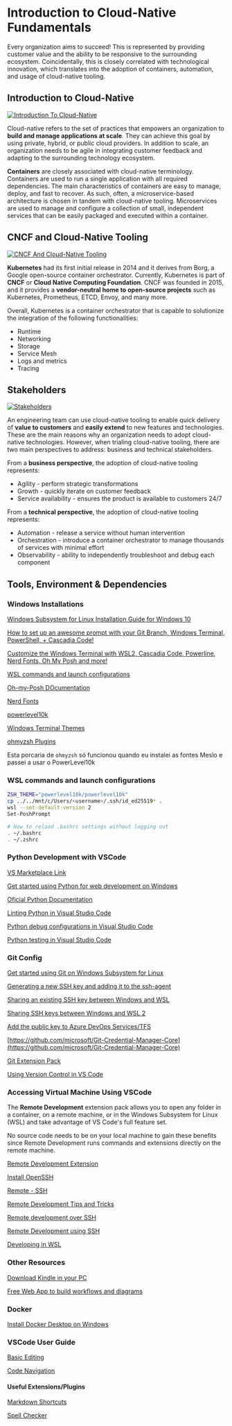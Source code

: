 # Introduction to Cloud-Native Fundamentals

Every organization aims to succeed! This is represented by providing customer value and the ability to be responsive to the surrounding ecosystem. Coincidentally, this is closely correlated with technological innovation, which translates into the adoption of containers, automation, and usage of cloud-native tooling.

## Introduction to Cloud-Native

[![Introduction To Cloud-Native](https://img.youtube.com/vi/J3avoSaPzZ4/0.jpg)](https://www.youtube.com/watch?v=J3avoSaPzZ4)

Cloud-native refers to the set of practices that empowers an organization to **build and manage applications at scale**. They can achieve this goal by using private, hybrid, or public cloud providers. In addition to scale, an organization needs to be agile in integrating customer feedback and adapting to the surrounding technology ecosystem.

**Containers** are closely associated with cloud-native terminology. Containers are used to run a single application with all required dependencies. The main characteristics of containers are easy to manage, deploy, and fast to recover. As such, often, a microservice-based architecture is chosen in tandem with cloud-native tooling. Microservices are used to manage and configure a collection of small, independent services that can be easily packaged and executed within a container.


## CNCF and Cloud-Native Tooling

[![CNCF And Cloud-Native Tooling](https://img.youtube.com/vi/OiwYjArTmGI/0.jpg)](https://www.youtube.com/watch?v=OiwYjArTmGI)

**Kubernetes** had its first initial release in 2014 and it derives from Borg, a Google open-source container orchestrator. Currently, Kubernetes is part of **CNCF** or **Cloud Native Computing Foundation**. CNCF was founded in 2015, and it provides a **vendor-neutral home to open-source projects** such as Kubernetes, Prometheus, ETCD, Envoy, and many more.

Overall, Kubernetes is a container orchestrator that is capable to solutionize the integration of the following functionalities:

* Runtime
* Networking
* Storage
* Service Mesh
* Logs and metrics
* Tracing

## Stakeholders

[![Stakeholders](https://img.youtube.com/vi/7ZYzviRREcI/0.jpg)](https://www.youtube.com/watch?v=7ZYzviRREcI)

An engineering team can use cloud-native tooling to enable quick delivery of **value to customers** and **easily extend** to new features and technologies. These are the main reasons why an organization needs to adopt cloud-native technologies. However, when trialing cloud-native tooling, there are two main perspectives to address: business and technical stakeholders.

From a **business perspective**, the adoption of cloud-native tooling represents:

* Agility - perform strategic transformations
* Growth - quickly iterate on customer feedback
* Service availability - ensures the product is available to customers 24/7

From a **technical perspective**, the adoption of cloud-native tooling represents:

* Automation - release a service without human intervention
* Orchestration - introduce a container orchestrator to manage thousands of services with minimal effort
* Observability - ability to independently troubleshoot and debug each component

## Tools, Environment & Dependencies


### Windows Installations

[Windows Subsystem for Linux Installation Guide for Windows 10](https://docs.microsoft.com/en-us/windows/wsl/install-win10)

[How to set up an awesome prompt with your Git Branch, Windows Terminal, PowerShell, + Cascadia Code!](https://www.youtube.com/watch?v=lu__oGZVT98)

[Customize the Windows Terminal with WSL2, Cascadia Code, Powerline, Nerd Fonts, Oh My Posh and more!](https://www.youtube.com/watch?v=oHhiMf_6exY)

[WSL commands and launch configurations](https://docs.microsoft.com/en-us/windows/wsl/wsl-config)

[Oh-my-Posh DOcumentation](https://ohmyposh.dev/docs/linux)

[Nerd Fonts](https://www.nerdfonts.com/font-downloads)

[powerlevel10k](https://github.com/romkatv/powerlevel10k)

[Windows Terminal Themes](https://windowsterminalthemes.dev/)

[ohmyzsh Plugins](https://github.com/ohmyzsh/ohmyzsh/wiki/Plugins)

Esta porcaria de `ohmyzsh` só funcionou quando eu instalei as fontes Meslo e passei a usar o PowerLevel10k

### WSL commands and launch configurations

```bash
ZSH_THEME="powerlevel10k/powerlevel10k"
cp ../../mnt/c/Users/<username>/.ssh/id_ed25519* .
wsl --set-default-version 2
Set-PoshPrompt

# How to reload .bashrc settings without logging out
. ~/.bashrc
. ~/.zshrc

```

### Python Development with VSCode

[VS Marketplace Link](https://marketplace.visualstudio.com/items?itemName=ms-python.python)

[Get started using Python for web development on Windows](https://docs.microsoft.com/en-us/windows/python/web-frameworks)

[Oficial Python Documentation](https://www.python.org/downloads/)

[Linting Python in Visual Studio Code](https://code.visualstudio.com/docs/python/linting)

[Python debug configurations in Visual Studio Code](https://code.visualstudio.com/docs/python/debugging)

[Python testing in Visual Studio Code](https://code.visualstudio.com/docs/python/testing)

### Git Config

[Get started using Git on Windows Subsystem for Linux](https://docs.microsoft.com/en-us/windows/wsl/tutorials/wsl-git)

[Generating a new SSH key and adding it to the ssh-agent](https://docs.github.com/en/github/authenticating-to-github/connecting-to-github-with-ssh/generating-a-new-ssh-key-and-adding-it-to-the-ssh-agent)

[Sharing an existing SSH key between Windows and WSL](https://peteoshea.co.uk/setup-git-in-wsl/)

[Sharing SSH keys between Windows and WSL 2](https://devblogs.microsoft.com/commandline/sharing-ssh-keys-between-windows-and-wsl-2/)

[Add the public key to Azure DevOps Services/TFS](https://docs.microsoft.com/en-us/azure/devops/repos/git/use-ssh-keys-to-authenticate?view=azure-devops)

[https://github.com/microsoft/Git-Credential-Manager-Core](https://github.com/microsoft/Git-Credential-Manager-Core)

[Git Extension Pack](https://marketplace.visualstudio.com/items?itemName=donjayamanne.git-extension-pack)

[Using Version Control in VS Code](https://code.visualstudio.com/docs/editor/versioncontrol#_git-support)

### Accessing Virtual Machine Using VSCode

The **Remote Development** extension pack allows you to open any folder in a container, on a remote machine, or in the Windows Subsystem for Linux (WSL) and take advantage of VS Code's full feature set.

No source code needs to be on your local machine to gain these benefits since Remote Development runs commands and extensions directly on the remote machine.

[Remote Development Extension](https://marketplace.visualstudio.com/items?itemName=ms-vscode-remote.vscode-remote-extensionpack)

[Install OpenSSH](https://docs.microsoft.com/en-gb/windows-server/administration/openssh/openssh_install_firstuse)

[Remote - SSH](https://marketplace.visualstudio.com/items?itemName=ms-vscode-remote.remote-ssh)

[Remote Development Tips and Tricks](https://code.visualstudio.com/docs/remote/troubleshooting#_resolving-git-line-ending-issues-in-containers-resulting-in-many-modified-files)

[Remote development over SSH](https://code.visualstudio.com/docs/remote/ssh-tutorial)

[Remote Development using SSH](https://code.visualstudio.com/docs/remote/ssh)

[Developing in WSL](https://code.visualstudio.com/docs/remote/wsl)

### Other Resources

[Download Kindle in your PC](https://www.amazon.com/b/ref=ruby_redirect?ie=UTF8&node=16571048011)

[Free Web App to build workflows and diagrams](https://app.creately.com/)


### Docker

[Install Docker Desktop on Windows](https://docs.docker.com/docker-for-windows/install/)

### VSCode User Guide

[Basic Editing](https://code.visualstudio.com/docs/editor/codebasics)

[Code Navigation](https://code.visualstudio.com/docs/editor/editingevolved)


#### Useful Extensions/Plugins

[Markdown Shortcuts](https://marketplace.visualstudio.com/items?itemName=mdickin.markdown-shortcuts)

[Spell Checker](https://marketplace.visualstudio.com/items?itemName=streetsidesoftware.code-spell-checker)